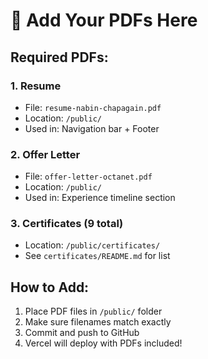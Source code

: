 # 📄 Add Your PDFs Here

## Required PDFs:

### 1. Resume
- File: `resume-nabin-chapagain.pdf`
- Location: `/public/`
- Used in: Navigation bar + Footer

### 2. Offer Letter
- File: `offer-letter-octanet.pdf`
- Location: `/public/`
- Used in: Experience timeline section

### 3. Certificates (9 total)
- Location: `/public/certificates/`
- See `certificates/README.md` for list

## How to Add:
1. Place PDF files in `/public/` folder
2. Make sure filenames match exactly
3. Commit and push to GitHub
4. Vercel will deploy with PDFs included!

